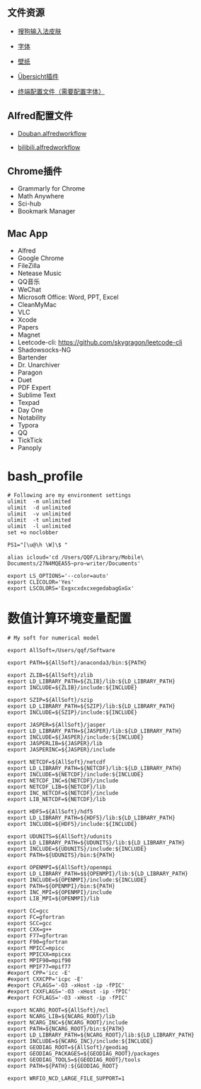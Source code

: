 文件资源 
-----

* [搜狗输入法皮肤](resources/383C81EBD4D44129EB6A05E02BB9DB21.zip)

* [字体](resources/BFC85D110D996F187F21511BB382D058.zip)

* [壁纸](resources/E1466CD63CBD01402198926A815591DE.zip)

* [Übersicht插件](resources/EBCC0C5E809F6CC71A529B371A35C169.zip)

* [终端配置文件（需要配置字体）](resources/679B0612544B82E319FB5CFE772DF56F.terminal)

Alfred配置文件 
-----------

* [Douban.alfredworkflow](resources/C64E6325371DE68270E941299916E588.alfredworkflow)

* [bilibili.alfredworkflow](resources/9204F677DEBD0D7B4BE09AFE2DEA5345.alfredworkflow)

Chrome插件 
---------

* Grammarly for Chrome
* Math Anywhere
* Sci-hub
* Bookmark Manager

Mac App 
--------

* Alfred
* Google Chrome
* FileZilla
* Netease Music
* QQ音乐
* WeChat
* Microsoft Office: Word, PPT, Excel
* CleanMyMac
* VLC
* Xcode
* Papers
* Magnet
* Leetcode-cli: <https://github.com/skygragon/leetcode-cli>
* Shadowsocks-NG
* Bartender
* Dr. Unarchiver
* Paragon
* Duet
* PDF Expert
* Sublime Text
* Texpad
* Day One
* Notability
* Typora
* QQ
* TickTick 
* Panoply

bash\_profile
=============

```shell
# Following are my environment settings
ulimit  -m unlimited
ulimit  -d unlimited
ulimit  -v unlimited
ulimit  -t unlimited
ulimit  -l unlimited
set +o noclobber                     

PS1="[\u@\h \W]\$ "

alias icloud='cd /Users/QQF/Library/Mobile\ Documents/27N4MQEA55~pro~writer/Documents'

export LS_OPTIONS='--color=auto' 
export CLICOLOR='Yes'
export LSCOLORS='ExgxcxdxcxegedabagGxGx' 
```

数值计算环境变量配置
==========

```shell
# My soft for numerical model

export AllSoft=/Users/qqf/Software

export PATH=${AllSoft}/anaconda3/bin:${PATH}

export ZLIB=${AllSoft}/zlib
export LD_LIBRARY_PATH=${ZLIB}/lib:${LD_LIBRARY_PATH}
export INCLUDE=${ZLIB}/include:${INCLUDE}

export SZIP=${AllSoft}/szip
export LD_LIBRARY_PATH=${SZIP}/lib:${LD_LIBRARY_PATH}
export INCLUDE=${SZIP}/include:${INCLUDE}

export JASPER=${AllSoft}/jasper
export LD_LIBRARY_PATH=${JASPER}/lib:${LD_LIBRARY_PATH}
export INCLUDE=${JASPER}/include:${INCLUDE}
export JASPERLIB=${JASPER}/lib
export JASPERINC=${JASPER}/include

export NETCDF=${AllSoft}/netcdf
export LD_LIBRARY_PATH=${NETCDF}/lib:${LD_LIBRARY_PATH}
export INCLUDE=${NETCDF}/include:${INCLUDE}
export NETCDF_INC=${NETCDF}/include
export NETCDF_LIB=${NETCDF}/lib
export INC_NETCDF=${NETCDF}/include
export LIB_NETCDF=${NETCDF}/lib

export HDF5=${AllSoft}/hdf5
export LD_LIBRARY_PATH=${HDF5}/lib:${LD_LIBRARY_PATH}
export INCLUDE=${HDF5}/include:${INCLUDE}

export UDUNITS=${AllSoft}/udunits
export LD_LIBRARY_PATH=${UDUNITS}/lib:${LD_LIBRARY_PATH}
export INCLUDE=${UDUNITS}/include:${INCLUDE}
export PATH=${UDUNITS}/bin:${PATH}

export OPENMPI=${AllSoft}/openmpi
export LD_LIBRARY_PATH=$${OPENMPI}/lib:${LD_LIBRARY_PATH}
export INCLUDE=${OPENMPI}/include:${INCLUDE}
export PATH=${OPENMPI}/bin:${PATH}
export INC_MPI=${OPENMPI}/include
export LIB_MPI=${OPENMPI}/lib

export CC=gcc
export FC=gfortran
export SCC=gcc
export CXX=g++
export F77=gfortran
export F90=gfortran
export MPICC=mpicc
export MPICXX=mpicxx
export MPIF90=mpif90
export MPIF77=mpif77
#export CPP='icc -E'
#export CXXCPP='icpc -E'
#export CFLAGS='-O3 -xHost -ip -fPIC'
#export CXXFLAGS='-O3 -xHost -ip -fPIC'
#export FCFLAGS='-O3 -xHost -ip -fPIC'

export NCARG_ROOT=${AllSoft}/ncl
export NCARG_LIB=${NCARG_ROOT}/lib
export NCARG_INC=${NCARG_ROOT}/include
export PATH=${NCARG_ROOT}/bin:${PATH}
export LD_LIBRARY_PATH=${NCARG_ROOT}/lib:${LD_LIBRARY_PATH}
export INCLUDE=${NCARG_INC}/include:${INCLUDE}
export GEODIAG_ROOT=${AllSoft}/geodiag
export GEODIAG_PACKAGES=${GEODIAG_ROOT}/packages
export GEODIAG_TOOLS=${GEODIAG_ROOT}/tools
export PATH=${PATH}:${GEODIAG_ROOT}

export WRFIO_NCD_LARGE_FILE_SUPPORT=1
```

